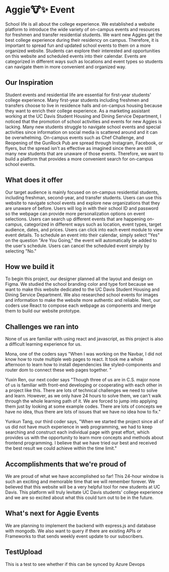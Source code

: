 # Aggie:cow::sparkles: Event
School life is all about the college experience. We established a website platform to introduce the wide variety of on-campus events and resources for freshmen and transfer residential students. We want new Aggies get the best college experience during their residency on campus. Therefore, it is important to spread fun and updated school events to them on a more organized website. Students can explore their interested and opportunities on this website and scheduled events into their calendar. Events are categorized in different ways such as locations and event types  so students can navigate them in more convenient and organized way.


## Our Inspiration
Student events and residential life are essential for first-year students' college experience. Many first-year students including freshmen and transfers choose to live in residence halls and on-campus housing because they want to enrich their college experience. As a marketing assistant working at the UC Davis Student Housing and Dining Service Department, I noticed that the promotion of school activities and events for new Aggies is lacking. Many new students struggle to navigate school events and special activities since information on social media is scattered around and it can be overwhelming. On-campus events such as Chef Challenge, and Reopening of the GunRock Pub are spread through Instagram, Facebook, or flyers, but the spread isn't as effective as imagined since there are still many new students that are unaware of those events. Therefore, we want to build a platform that provides a more convenient search for on-campus school events.
## What does it offer
Our target audience is mainly focused on on-campus residential students, including freshman, second-year, and transfer students. Users can use this website to navigate school events and explore new organizations that they are unaware of before. Users will log in with their school ID and password so the webpage can provide more personalization options on event selections. Users can search up different events that are happening on-campus, categorized in different ways such as location, event types, target audience, dates, and prices. Users can click into each event module to view event details. To schedule an event into their calendar, simply select "Yes" on the question "Are You Going," the event will automatically be added to the user's schedule. Users can cancel the scheduled event simply by selecting "No."
## How we build it
To begin this project, our designer planned all the layout and design on Figma. We studied the school branding color and type font because we want to make this website dedicated to the UC Davis Student Housing and Dining Service Department. We also researched school events for images and information to make the website more authentic and reliable. Next, our coders use React to compose each webpage as components and merge them to build our website prototype.

## Challenges we ran into
None of us are familiar with using react and javascript, as this project is also a difficult learning experience for us. 

Mona, one of the coders says "When I was working on the Navbar, I did not know how to route multiple web pages to react. It took me a whole afternoon to learn how to install dependencies like styled-components and router dom to connect these web pages together. " 

Yuxin Ren, our next coder says "Though three of us are in C.S. major none of us is familiar with front-end developing or cooperating with each other in a project like this. There are lots of technical challenges we need to solve and learn. However, as we only have 24 hours to solve them, we can't walk through the whole learning path of it. We are forced to jump into applying them just by looking at some example codes. There are lots of concepts we have no idea, thus there are lots of issues that we have no idea how to fix." 

Yunkun Tang, our third coder says, "When we started the project since all of us did not have much experience in web programming, we had to keep searching and construct each individual page with great effort, which provides us with the opportunity to learn more concepts and methods about frontend programming. I believe that we have tried our best and received the best result we could achieve within the time limit."

## Accomplishments that we're proud of
We are proud of what we have accomplished so far! This 24-hour window is such an exciting and memorable time that we will remember forever. We believed that this website will be a very helpful tool for new students at UC Davis. This platform will truly levitate UC Davis students' college experience and we are so excited about what this could turn out to be in the future.

## What's next for Aggie Events 
We are planning to implement the backend with express.js and database with mongodb. We also want to query if there are existing APIs or Frameworks to that sends weekly event update to our subscribers.

## TestUpload
This is a test to see whether if this can be synced by Azure Devops

